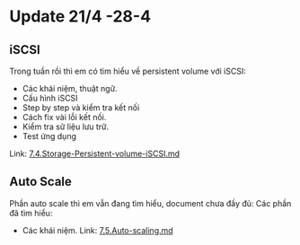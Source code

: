 # Update 21/4 -28-4
## iSCSI
Trong tuần rồi thì em có tìm hiểu về persistent volume với iSCSI:
- Các khái niệm, thuật ngữ. 
- Cấu hình iSCSI
- Step by step và kiểm tra kết nối 
- Cách fix vài lỗi kết nối.
- Kiểm tra sữ liệu lưu trữ.
- Test ứng dụng

Link: [7.4.Storage-Persistent-volume-iSCSI.md](https://github.com/aitemat/k8s-project/blob/main/7.4.Storage-Persistent-volume-iSCSI.md)  
## Auto Scale
Phần auto scale thì em vẫn đang tìm hiểu, document chưa đầy đủ:
Các phần đã tìm hiểu: 
- Các khái niệm.
Link: [7.5.Auto-scaling.md](https://github.com/aitemat/k8s-project/blob/main/7.5.Auto-scaling.md)
